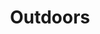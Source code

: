 ---
title: Outdoors 
image: "assets/img/portfolio/ggtc_6.jpg"

caption:
  title: 
  thumbnail: "assets/img/portfolio/ggtc_6.jpg"
---